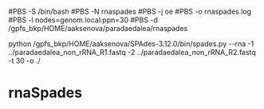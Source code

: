 #PBS -S /bin/bash
#PBS -N rnaspades
#PBS -j oe
#PBS -o rnaspades.log
#PBS -l nodes=genom.local:ppn=30
#PBS -d /gpfs_bkp/HOME/aaksenova/paradaedalea/rnaspades


python /gpfs_bkp/HOME/aaksenova/SPAdes-3.12.0/bin/spades.py --rna -1 ../paradaedalea_non_rRNA_R1.fastq -2 ../paradaedalea_non_rRNA_R2.fastq -t 30 -o ./
# rnaSpades
